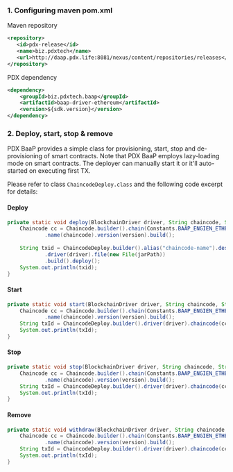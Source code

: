 ### 1. Configuring maven pom.xml

Maven repository

```xml
<repository>
   <id>pdx-release</id>
   <name>biz.pdxtech</name>
   <url>http://daap.pdx.life:8081/nexus/content/repositories/releases</url>
</repository>
```

PDX dependency

```xml
<dependency>
    <groupId>biz.pdxtech.baap</groupId>
    <artifactId>baap-driver-ethereum</artifactId>
    <version>${sdk.version}</version>
</dependency>
```

### 2. Deploy, start, stop & remove

PDX BaaP provides a simple class for provisioning, start, stop and de-provisioning of smart contracts. Note that PDX BaaP employs lazy-loading mode on smart contracts. The deployer can manually start it or it'll auto-started on executing first TX. 

Please refer to class `ChaincodeDeploy.class` and the following code excerpt for details:

#### Deploy

```java
private static void deploy(BlockchainDriver driver, String chaincode, String version, String jarPath) throws Exception {
    Chaincode cc = Chaincode.builder().chain(Constants.BAAP_ENGIEN_ETHEREUM_CHAIN_DEFAULT)
            .name(chaincode).version(version).build();
    
    String txid = ChaincodeDeploy.builder().alias("chaincode-name").desc("chaincode-desc").chaincode(cc)
            .driver(driver).file(new File(jarPath))
            .build().deploy();
    System.out.println(txid);
}
```



#### Start

```java
private static void start(BlockchainDriver driver, String chaincode, String version) throws Exception {
    Chaincode cc = Chaincode.builder().chain(Constants.BAAP_ENGIEN_ETHEREUM_CHAIN_DEFAULT)
            .name(chaincode).version(version).build();
    String txId = ChaincodeDeploy.builder().driver(driver).chaincode(cc).build().start();
    System.out.println(txId);
}
```



#### Stop

```java
private static void stop(BlockchainDriver driver, String chaincode, String version) throws Exception {
    Chaincode cc = Chaincode.builder().chain(Constants.BAAP_ENGIEN_ETHEREUM_CHAIN_DEFAULT)
            .name(chaincode).version(version).build();
    String txId = ChaincodeDeploy.builder().driver(driver).chaincode(cc).build().stop();
    System.out.println(txId);
}
```



#### Remove

```java
private static void withdraw(BlockchainDriver driver, String chaincode, String version) throws Exception {
    Chaincode cc = Chaincode.builder().chain(Constants.BAAP_ENGIEN_ETHEREUM_CHAIN_DEFAULT)
            .name(chaincode).version(version).build();
    String txId = ChaincodeDeploy.builder().driver(driver).chaincode(cc).build().withdraw();
    System.out.println(txId);
}
```
